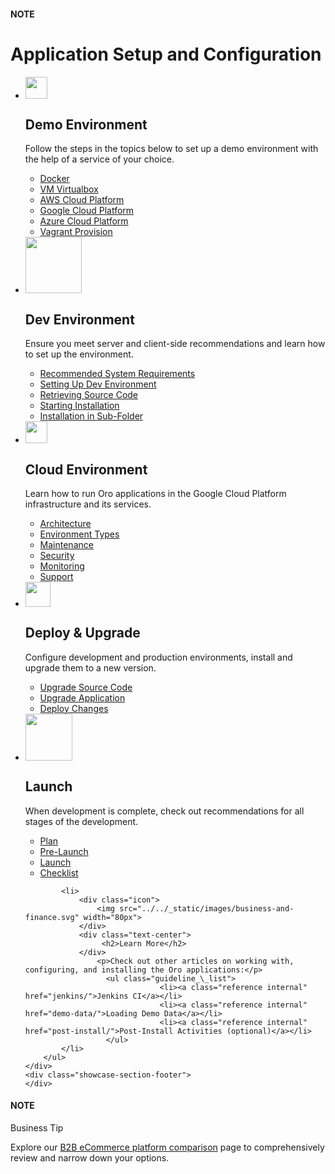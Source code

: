 #### NOTE
<a id="dev-guide-setup"></a>

# Application Setup and Configuration

<div class="showcase-section">
    <div class="showcase-section-heading">
    </div>
    <div class="showcase-section-body">
        <ul class="grid-list">
            <li>
                <div class="icon">
                    <img src="../../_static/images/icon-demo.png" width="35px">
                </div>
                <div class="text-center">
                    <h2>Demo Environment </h2>
                </div>
                    <p>Follow the steps in the topics below to set up a demo environment with the help of a service of your choice.</p>
                    <ul class="guideline_\_list">
                                  <li><a class="reference internal" href="demo-environment/docker/">Docker</a></li>
                                  <li><a class="reference internal" href="demo-environment/vm/">VM Virtualbox</a></li>
                                  <li><a class="reference internal" href="demo-environment/aws/">AWS Cloud Platform</a></li>
                                  <li><a class="reference internal" href="demo-environment/gcp/">Google Cloud Platform</a></li>
                                  <li><a class="reference internal" href="demo-environment/azure/">Azure Cloud Platform</a></li>
                                  <li><a class="reference internal" href="demo-environment/vagrant/">Vagrant Provision</a></li>
                               </ul>
            </li>
            <li>
                <div class="icon">
                    <img src="../../_static/images/web.svg" width="90px">
                </div>
                <div class="text-center">
                     <h2>Dev Environment</h2>
                </div>
                    <p>Ensure you meet server and client-side recommendations and learn how to set up the environment.</p>
                    <ul class="guideline_\_list">
                        <li><a class="reference internal" href="system-requirements/">Recommended System Requirements</a></li>
                        <li><a class="reference internal" href="dev-environment/">Setting Up Dev Environment</a></li>
                        <li><a class="reference internal" href="get-source-files/">Retrieving Source Code</a></li>
                        <li><a class="reference internal" href="installation/">Starting Installation</a></li>
                        <li><a class="reference internal" href="installation-in-sub-folder/">Installation in Sub-Folder</a></li>
                    </ul>
            </li>
           <li>
                <div class="icon">
                    <img src="../../_static/images/icon-cloud.png" width="35px">
                </div>
                <div class="text-center">
                     <h2>Cloud Environment</h2>
                </div>
                    <p>Learn how to run Oro applications in the Google Cloud Platform infrastructure and its services.</p>
                    <ul class="guideline_\_list">
                        <li><a href="https://doc.oroinc.com/cloud/architecture/">Architecture</a></li>
                        <li><a href="https://doc.oroinc.com/cloud/environments/">Environment Types</a></li>
                        <li><a href="https://doc.oroinc.com/cloud/maintenance/">Maintenance</a></li>
                        <li><a href="https://doc.oroinc.com/cloud/security/">Security</a></li>
                        <li><a href="https://doc.oroinc.com/cloud/monitoring/">Monitoring</a></li>
                        <li><a href="https://doc.oroinc.com/cloud/support/">Support</a></li>
                      </ul>
            </li>
            <li>
                <div class="icon">
                     <img src="../../_static/images/upgrade.png" width="40px">
                </div>
                <div class="text-center">
                    <h2>Deploy & Upgrade</h2>
                </div>
                    <p>Configure development and production environments, install and upgrade them to a new version.</p>
                     <ul class="guideline_\_list">
                                  <li><a class="reference internal" href="upgrade-source-code/">Upgrade Source Code</a></li>
                                  <li><a class="reference internal" href="upgrade-to-new-version/">Upgrade Application</a></li>
                                  <li><a class="reference internal" href="deploy-the-update/">Deploy Changes</a></li>
                     </ul>
            </li>
            <li>
                <div class="icon">
                    <img src="../../_static/images/interface.svg" width="75px">
                </div>
                <div class="text-center">
                    <h2>Launch</h2>
                </div>
                    <p>When development is complete, check out recommendations for all stages of the development.</p>
                    <ul class="guideline_\_list">
                                  <li><a class="reference internal" href="launch#launch">Plan</a></li>
                                  <li><a class="reference internal" href="launch#pre-launch">Pre-Launch</a></li>
                                  <li><a class="reference internal" href="launch#id1">Launch</a></li>
                                  <li><a class="reference internal" href="launch#go-live-checklist">Checklist</a></li>
                    </ul>
            </li>

            <li>
                <div class="icon">
                    <img src="../../_static/images/business-and-finance.svg" width="80px">
                </div>
                <div class="text-center">
                     <h2>Learn More</h2>
                </div>
                    <p>Check out other articles on working with, configuring, and installing the Oro applications:</p>
                      <ul class="guideline_\_list">
                                  <li><a class="reference internal" href="jenkins/">Jenkins CI</a></li>
                                  <li><a class="reference internal" href="demo-data/">Loading Demo Data</a></li>
                                  <li><a class="reference internal" href="post-install/">Post-Install Activities (optional)</a></li>
                      </ul>
            </li>
        </ul>
    </div>
    <div class="showcase-section-footer">
    </div>
</div>

#### NOTE
Business Tip

Explore our <a href="https://oroinc.com/b2b-ecommerce/b2b-ecommerce-comparison" target="_blank">B2B eCommerce platform comparison</a> page to comprehensively review and narrow down your options.
